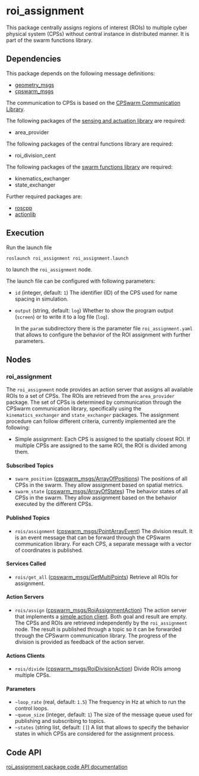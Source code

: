# roi_assignment

This package centrally assigns regions of interest (ROIs) to multiple cyber physical system (CPSs) without central instance in distributed manner. It is part of the swarm functions library.

## Dependencies
This package depends on the following message definitions:
* [geometry_msgs](https://wiki.ros.org/geometry_msgs)
* [cpswarm_msgs](https://cpswarm.github.io/cpswarm_msgs/html/index-msg.html)

The communication to CPSs is based on the [CPSwarm Communication Library](https://github.com/cpswarm/swarmio).

The following packages of the [sensing and actuation library](https://github.com/cpswarm/sensing_actuation) are required:
* area_provider

The following packages of the central functions library are required:
* roi_division_cent

The following packages of the [swarm functions library](https://github.com/cpswarm/swarm_functions) are required:
* kinematics_exchanger
* state_exchanger

Further required packages are:
* [roscpp](https://wiki.ros.org/roscpp/)
* [actionlib](https://wiki.ros.org/actionlib/)

## Execution
Run the launch file
```
roslaunch roi_assignment roi_assignment.launch
```
to launch the `roi_assignment` node.

The launch file can be configured with following parameters:
* `id` (integer, default: `1`)
  The identifier (ID) of the CPS used for name spacing in simulation.
* `output` (string, default: `log`)
  Whether to show the program output (`screen`) or to write it to a log file (`log`).

  In the `param` subdirectory there is the parameter file `roi_assignment.yaml` that allows to configure the behavior of the ROI assignment with further parameters.

## Nodes

### roi_assignment
The `roi_assignment` node provides an action server that assigns all available ROIs to a set of CPSs. The ROIs are retrieved from the `area_provider` package. The set of CPSs is determined by communication through the CPSwarm communication library, specifically using the `kinematics_exchanger` and `state_exchanger` packages. The assignment procedure can follow different criteria, currently implemented are the following:
* Simple assignment: Each CPS is assigned to the spatially closest ROI. If multiple CPSs are assigned to the same ROI, the ROI is divided among them.

#### Subscribed Topics
* `swarm_position` ([cpswarm_msgs/ArrayOfPositions](https://cpswarm.github.io/cpswarm_msgs/html/msg/ArrayOfPositions.html))
  The positions of all CPSs in the swarm. They allow assignment based on spatial metrics.
* `swarm_state` ([cpswarm_msgs/ArrayOfStates](https://cpswarm.github.io/cpswarm_msgs/html/msg/ArrayOfStates.html))
  The behavior states of all CPSs in the swarm. They allow assignment based on the behavior executed by the different CPSs.

#### Published Topics
* `rois/assignment` ([cpswarm_msgs/PointArrayEvent](https://cpswarm.github.io/cpswarm_msgs/html/msg/PointArrayEvent.html))
  The division result. It is an event message that can be forward through the CPSwarm communication library. For each CPS, a separate message with a vector of coordinates is published.

#### Services Called
* `rois/get_all` ([cpswarm_msgs/GetMultiPoints](https://cpswarm.github.io/cpswarm_msgs/html/srv/GetMultiPoints.html))
  Retrieve all ROIs for assignment.

#### Action Servers
* `rois/assign` ([cpswarm_msgs/RoiAssignmentAction](https://cpswarm.github.io/cpswarm_msgs/html/action/RoiAssignmentAction.html))
  The action server that implements a [simple action client](https://docs.ros.org/en/api/actionlib/html/classactionlib_1_1SimpleActionClient.html). Both goal and result are empty. The CPSs and ROIs are retrieved independently by the `roi_assignment` node. The result is published through a topic so it can be forwarded through the CPSwarm communication library. The progress of the division is provided as feedback of the action server.

#### Actions Clients
* `rois/divide` ([cpswarm_msgs/RoiDivisionAction](https://cpswarm.github.io/cpswarm_msgs/html/action/RoiDivisionAction.html))
  Divide ROIs among multiple CPSs.

#### Parameters
* `~loop_rate` (real, default: `1.5`)
  The frequency in Hz at which to run the control loops.
* `~queue_size` (integer, default: `1`)
  The size of the message queue used for publishing and subscribing to topics.
* `~states` (string list, default: `[]`)
  A list that allows to specify the behavior states in which CPSs are considered for the assignment process.

## Code API
[roi_assignment package code API documentation](https://cpswarm.github.io/central_functions/roi_assignment/docs/html/files.html)
